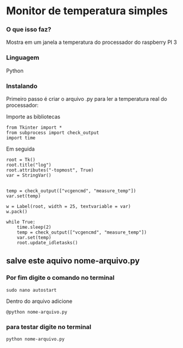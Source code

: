 # Monitor de temperatura simples
### O que isso faz?
Mostra em um janela a temperatura do processador do raspberry PI 3

### Linguagem
Python

### Instalando
Primeiro passo é criar o arquivo .py para ler a temperatura real do processador:

Importe as bibliotecas
```
from Tkinter import *
from subprocess import check_output
import time
```
Em seguida
```
root = Tk()
root.title("log")
root.attributes("-topmost", True)
var = StringVar()


temp = check_output(["vcgencmd", "measure_temp"])
var.set(temp)

w = Label(root, width = 25, textvariable = var)
w.pack()

while True:
    time.sleep(2)
    temp = check_output(["vcgencmd", "measure_temp"])
    var.set(temp)
    root.update_idletasks()
```
    
## salve este aquivo nome-arquivo.py

### Por fim digite o comando no terminal
```
sudo nano autostart
```
Dentro do arquivo adicione
```
@python nome-arquivo.py
```

### para testar digite no terminal
```
python nome-arquivo.py


